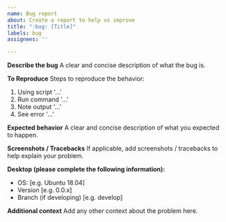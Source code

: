 ```yaml
---
name: Bug report
about: Create a report to help us improve
title: ":bug: [Title]"
labels: bug
assignees: ''

---
```


**Describe the bug**
A clear and concise description of what the bug is.

**To Reproduce**
Steps to reproduce the behavior:
1. Using script '...'
2. Run command '...'
3. Note output '...'
4. See error '...'

**Expected behavior**
A clear and concise description of what you expected to happen.

**Screenshots / Tracebacks**
If applicable, add screenshots / tracebacks to help explain your problem.

**Desktop (please complete the following information):**
 - OS: [e.g. Ubuntu 18.04]
 - Version [e.g. 0.0.x]
 - Branch (if developing) [e.g. develop]

**Additional context**
Add any other context about the problem here.
